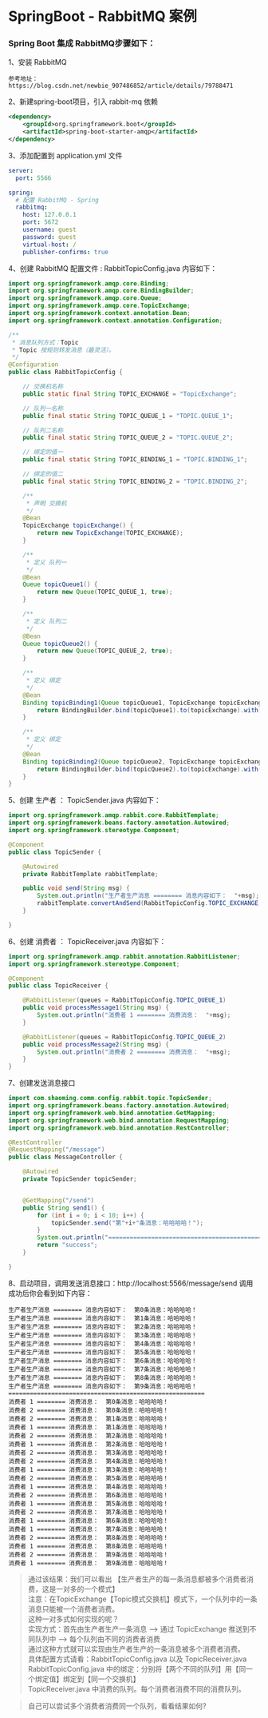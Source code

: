 # SpringBoot - RabbitMQ 案例

### Spring Boot 集成 RabbitMQ步骤如下：

1、安装 RabbitMQ

```text
参考地址：https://blog.csdn.net/newbie_907486852/article/details/79788471
```

2、新建spring-boot项目，引入 rabbit-mq 依赖

```xml
<dependency>
    <groupId>org.springframework.boot</groupId>
    <artifactId>spring-boot-starter-amqp</artifactId>
</dependency>
```

3、添加配置到 application.yml 文件

```yaml
server:
  port: 5566

spring:
  # 配置 RabbitMQ - Spring
  rabbitmq:
    host: 127.0.0.1
    port: 5672
    username: guest
    password: guest
    virtual-host: /
    publisher-confirms: true
```

4、创建 RabbitMQ 配置文件 : RabbitTopicConfig.java 内容如下：

```java
import org.springframework.amqp.core.Binding;
import org.springframework.amqp.core.BindingBuilder;
import org.springframework.amqp.core.Queue;
import org.springframework.amqp.core.TopicExchange;
import org.springframework.context.annotation.Bean;
import org.springframework.context.annotation.Configuration;

/**
 * 消息队列方式：Topic
 * Topic 按规则转发消息（最灵活）。
 */
@Configuration
public class RabbitTopicConfig {

    // 交换机名称
    public static final String TOPIC_EXCHANGE = "TopicExchange";

    // 队列一名称
    public final static String TOPIC_QUEUE_1 = "TOPIC.QUEUE_1";

    // 队列二名称
    public final static String TOPIC_QUEUE_2 = "TOPIC.QUEUE_2";

    // 绑定的值一
    public final static String TOPIC_BINDING_1 = "TOPIC.BINDING_1";

    // 绑定的值二
    public final static String TOPIC_BINDING_2 = "TOPIC.BINDING_2";

    /**
     * 声明 交换机
     */
    @Bean
    TopicExchange topicExchange() {
        return new TopicExchange(TOPIC_EXCHANGE);
    }

    /**
     * 定义 队列一
     */
    @Bean
    Queue topicQueue1() {
        return new Queue(TOPIC_QUEUE_1, true);
    }

    /**
     * 定义 队列二
     */
    @Bean
    Queue topicQueue2() {
        return new Queue(TOPIC_QUEUE_2, true);
    }

    /**
     * 定义 绑定
     */
    @Bean
    Binding topicBinding1(Queue topicQueue1, TopicExchange topicExchange) {
        return BindingBuilder.bind(topicQueue1).to(topicExchange).with(TOPIC_BINDING_1);
    }

    /**
     * 定义 绑定
     */
    @Bean
    Binding topicBinding2(Queue topicQueue2, TopicExchange topicExchange) {
        return BindingBuilder.bind(topicQueue2).to(topicExchange).with(TOPIC_BINDING_1);
    }
}
```

5、创建 生产者 ： TopicSender.java 内容如下：

```java
import org.springframework.amqp.rabbit.core.RabbitTemplate;
import org.springframework.beans.factory.annotation.Autowired;
import org.springframework.stereotype.Component;

@Component
public class TopicSender {

    @Autowired
    private RabbitTemplate rabbitTemplate;

    public void send(String msg) {
        System.out.println("生产者生产消息 ======== 消息内容如下：  "+msg);
        rabbitTemplate.convertAndSend(RabbitTopicConfig.TOPIC_EXCHANGE, RabbitTopicConfig.TOPIC_BINDING_1, msg);
    }

}
```

6、创建 消费者 ： TopicReceiver.java 内容如下：

```java
import org.springframework.amqp.rabbit.annotation.RabbitListener;
import org.springframework.stereotype.Component;

@Component
public class TopicReceiver {

    @RabbitListener(queues = RabbitTopicConfig.TOPIC_QUEUE_1)
    public void processMessage1(String msg) {
        System.out.println("消费者 1 ======== 消费消息：  "+msg);
    }

    @RabbitListener(queues = RabbitTopicConfig.TOPIC_QUEUE_2)
    public void processMessage2(String msg) {
        System.out.println("消费者 2 ======== 消费消息：  "+msg);
    }
}
```

7、创建发送消息接口

```java
import com.shaoming.comm.config.rabbit.topic.TopicSender;
import org.springframework.beans.factory.annotation.Autowired;
import org.springframework.web.bind.annotation.GetMapping;
import org.springframework.web.bind.annotation.RequestMapping;
import org.springframework.web.bind.annotation.RestController;

@RestController
@RequestMapping("/message")
public class MessageController {

    @Autowired
    private TopicSender topicSender;


    @GetMapping("/send")
    public String send1() {
        for (int i = 0; i < 10; i++) {
            topicSender.send("第"+i+"条消息：哈哈哈哈！");
        }
        System.out.println("=======================================================");
        return "success";
    }

}
```

8、启动项目，调用发送消息接口：http://localhost:5566/message/send 调用成功后你会看到如下内容：

```text
生产者生产消息 ======== 消息内容如下：  第0条消息：哈哈哈哈！
生产者生产消息 ======== 消息内容如下：  第1条消息：哈哈哈哈！
生产者生产消息 ======== 消息内容如下：  第2条消息：哈哈哈哈！
生产者生产消息 ======== 消息内容如下：  第3条消息：哈哈哈哈！
生产者生产消息 ======== 消息内容如下：  第4条消息：哈哈哈哈！
生产者生产消息 ======== 消息内容如下：  第5条消息：哈哈哈哈！
生产者生产消息 ======== 消息内容如下：  第6条消息：哈哈哈哈！
生产者生产消息 ======== 消息内容如下：  第7条消息：哈哈哈哈！
生产者生产消息 ======== 消息内容如下：  第8条消息：哈哈哈哈！
生产者生产消息 ======== 消息内容如下：  第9条消息：哈哈哈哈！
=======================================================
消费者 1 ======== 消费消息：  第0条消息：哈哈哈哈！
消费者 2 ======== 消费消息：  第0条消息：哈哈哈哈！
消费者 2 ======== 消费消息：  第1条消息：哈哈哈哈！
消费者 1 ======== 消费消息：  第1条消息：哈哈哈哈！
消费者 2 ======== 消费消息：  第2条消息：哈哈哈哈！
消费者 1 ======== 消费消息：  第2条消息：哈哈哈哈！
消费者 2 ======== 消费消息：  第3条消息：哈哈哈哈！
消费者 2 ======== 消费消息：  第4条消息：哈哈哈哈！
消费者 1 ======== 消费消息：  第3条消息：哈哈哈哈！
消费者 2 ======== 消费消息：  第5条消息：哈哈哈哈！
消费者 1 ======== 消费消息：  第4条消息：哈哈哈哈！
消费者 2 ======== 消费消息：  第6条消息：哈哈哈哈！
消费者 1 ======== 消费消息：  第5条消息：哈哈哈哈！
消费者 2 ======== 消费消息：  第7条消息：哈哈哈哈！
消费者 1 ======== 消费消息：  第6条消息：哈哈哈哈！
消费者 1 ======== 消费消息：  第7条消息：哈哈哈哈！
消费者 2 ======== 消费消息：  第8条消息：哈哈哈哈！
消费者 1 ======== 消费消息：  第8条消息：哈哈哈哈！
消费者 2 ======== 消费消息：  第9条消息：哈哈哈哈！
消费者 1 ======== 消费消息：  第9条消息：哈哈哈哈！
```

> 通过该结果：我们可以看出 【生产者生产的每一条消息都被多个消费者消费，这是一对多的一个模式】<br>
> 注意：在TopicExchange【Topic模式交换机】模式下，一个队列中的一条消息只能被一个消费者消费。<br>
> 这种一对多式如何实现的呢？<br>
> 实现方式：首先由生产者生产一条消息 ——> 通过 TopicExchange 推送到不同队列中  ——> 每个队列由不同的消费者消费<br>
> 通过这种方式就可以实现由生产者生产的一条消息被多个消费者消费。<br>
> 具体配置方式请看：RabbitTopicConfig.java 以及 TopicReceiver.java <br>
> RabbitTopicConfig.java 中的绑定：分别将【两个不同的队列】用【同一个绑定值】绑定到【同一个交换机】<br>
> TopicReceiver.java 中消费的队列。每个消费者消费不同的消费队列。


> 自己可以尝试多个消费者消费同一个队列，看看结果如何?

